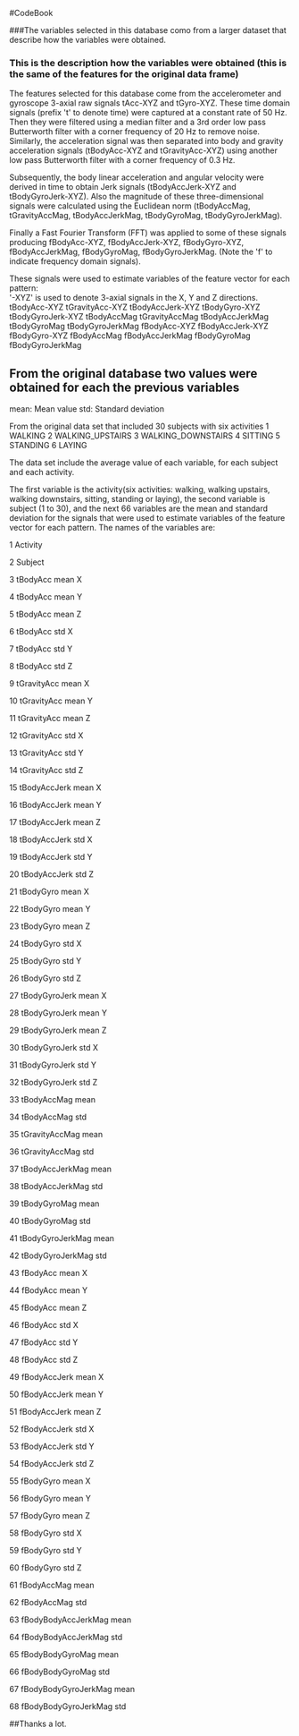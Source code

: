 #CodeBook

###The variables selected in this database como from a larger dataset that describe how the variables were obtained.

### This is the description how the variables were obtained (this is the same of the features for the original data frame)

The features selected for this database come from the accelerometer and gyroscope 3-axial raw signals tAcc-XYZ and tGyro-XYZ. These time domain signals (prefix 't' to denote time) were captured at a constant rate of 50 Hz. Then they were filtered using a median filter and a 3rd order low pass Butterworth filter with a corner frequency of 20 Hz to remove noise. Similarly, the acceleration signal was then separated into body and gravity acceleration signals (tBodyAcc-XYZ and tGravityAcc-XYZ) using another low pass Butterworth filter with a corner frequency of 0.3 Hz. 

Subsequently, the body linear acceleration and angular velocity were derived in time to obtain Jerk signals (tBodyAccJerk-XYZ and tBodyGyroJerk-XYZ). Also the magnitude of these three-dimensional signals were calculated using the Euclidean norm (tBodyAccMag, tGravityAccMag, tBodyAccJerkMag, tBodyGyroMag, tBodyGyroJerkMag). 

Finally a Fast Fourier Transform (FFT) was applied to some of these signals producing fBodyAcc-XYZ, fBodyAccJerk-XYZ, fBodyGyro-XYZ, fBodyAccJerkMag, fBodyGyroMag, fBodyGyroJerkMag. (Note the 'f' to indicate frequency domain signals). 

These signals were used to estimate variables of the feature vector for each pattern:  
'-XYZ' is used to denote 3-axial signals in the X, Y and Z directions.
tBodyAcc-XYZ
tGravityAcc-XYZ
tBodyAccJerk-XYZ
tBodyGyro-XYZ
tBodyGyroJerk-XYZ
tBodyAccMag
tGravityAccMag
tBodyAccJerkMag
tBodyGyroMag
tBodyGyroJerkMag
fBodyAcc-XYZ
fBodyAccJerk-XYZ
fBodyGyro-XYZ
fBodyAccMag
fBodyAccJerkMag
fBodyGyroMag
fBodyGyroJerkMag 

## From the original database two values were obtained for each the previous variables
mean: Mean value
std: Standard deviation

From the original data set that included 30 subjects with six activities 
1 WALKING
2 WALKING_UPSTAIRS
3 WALKING_DOWNSTAIRS
4 SITTING
5 STANDING
6 LAYING

The data set include the average value of each variable, for each subject and each activity.

The first variable is the activity(six activities: walking, walking upstairs, walking downstairs, sitting, standing or laying), the second variable is subject (1 to 30), and the next 66 variables are the mean and standard deviation for the signals that were used to estimate variables of the feature vector for each pattern.
The names of the variables are:

1	Activity

2	Subject

3	tBodyAcc mean X

4	tBodyAcc mean Y

5	tBodyAcc mean Z

6	tBodyAcc std X

7	tBodyAcc std Y

8	tBodyAcc std Z

9	tGravityAcc mean X

10	tGravityAcc mean Y

11	tGravityAcc mean Z

12	tGravityAcc std X

13	tGravityAcc std Y

14	tGravityAcc std Z

15	tBodyAccJerk mean X

16	tBodyAccJerk mean Y

17	tBodyAccJerk mean Z

18	tBodyAccJerk std X

19	tBodyAccJerk std Y

20	tBodyAccJerk std Z

21	tBodyGyro mean X

22	tBodyGyro mean Y

23	tBodyGyro mean Z

24	tBodyGyro std X

25	tBodyGyro std Y

26	tBodyGyro std Z

27	tBodyGyroJerk mean X

28	tBodyGyroJerk mean Y

29	tBodyGyroJerk mean Z

30	tBodyGyroJerk std X

31	tBodyGyroJerk std Y

32	tBodyGyroJerk std Z

33	tBodyAccMag mean

34	tBodyAccMag std

35	tGravityAccMag mean

36	tGravityAccMag std

37	tBodyAccJerkMag mean

38	tBodyAccJerkMag std

39	tBodyGyroMag mean

40	tBodyGyroMag std

41	tBodyGyroJerkMag mean

42	tBodyGyroJerkMag std

43	fBodyAcc mean X

44	fBodyAcc mean Y

45	fBodyAcc mean Z

46	fBodyAcc std X

47	fBodyAcc std Y

48	fBodyAcc std Z

49	fBodyAccJerk mean X

50	fBodyAccJerk mean Y

51	fBodyAccJerk mean Z

52	fBodyAccJerk std X

53	fBodyAccJerk std Y

54	fBodyAccJerk std Z

55	fBodyGyro mean X

56	fBodyGyro mean Y

57	fBodyGyro mean Z

58	fBodyGyro std X

59	fBodyGyro std Y

60	fBodyGyro std Z

61	fBodyAccMag mean

62	fBodyAccMag std

63	fBodyBodyAccJerkMag mean

64	fBodyBodyAccJerkMag std

65	fBodyBodyGyroMag mean

66	fBodyBodyGyroMag std

67	fBodyBodyGyroJerkMag mean

68	fBodyBodyGyroJerkMag std

##Thanks a lot.